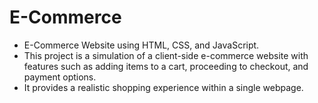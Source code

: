 # E-Commerce

- E-Commerce Website using HTML, CSS, and JavaScript.<br>
- This project is a simulation of a client-side e-commerce website with features such as adding items to a cart, proceeding to checkout, and payment options. <br>
- It provides a realistic shopping experience within a single webpage.
